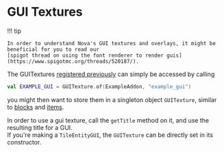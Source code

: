 # GUI Textures

!!! tip
    
    In order to understand Nova's GUI textures and overlays, it might be beneficial for you to read our
    [spigot thread on using the font renderer to render guis](https://www.spigotmc.org/threads/520187/).

The GUITextures [registered previously](asset-packs/creating-guis.md) can simply be accessed by calling  
```kotlin
val EXAMPLE_GUI = GUITexture.of(ExampleAddon, "example_gui")
```
you might then want to store them in a singleton object `GUITexture`, similar to [blocks](blocks/registering-materials.md)
and [items](items/registering-materials.md).  

In order to use a gui texture, call the `getTitle` method on it, and use the resulting title for a GUI.  
If you're making a `TileEntityGUI`, the `GUITexture` can be directly set in its constructor.
